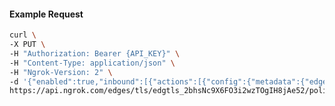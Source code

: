 <!-- Code generated for API Clients. DO NOT EDIT. -->

#### Example Request

```bash
curl \
-X PUT \
-H "Authorization: Bearer {API_KEY}" \
-H "Content-Type: application/json" \
-H "Ngrok-Version: 2" \
-d '{"enabled":true,"inbound":[{"actions":[{"config":{"metadata":{"edgeId":"edgtls_2bhsNc9X6FO3i2wzTOgIH8jAe52","message":"Invalid TLS Version"}},"type":"log"},{"type":"deny"}],"expressions":["conn.TLS.Version.contains(\"1.3\")"],"name":"AllowTLS1.3"}]}' \
https://api.ngrok.com/edges/tls/edgtls_2bhsNc9X6FO3i2wzTOgIH8jAe52/policy
```
